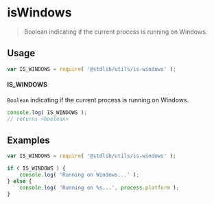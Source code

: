 # isWindows

> Boolean indicating if the current process is running on Windows.


<section class="usage">

## Usage

``` javascript
var IS_WINDOWS = require( '@stdlib/utils/is-windows' );
```

#### IS_WINDOWS

`Boolean` indicating if the current process is running on Windows.

``` javascript
console.log( IS_WINDOWS );
// returns <boolean>
```

</section>

<!-- /.usage -->


<section class="examples">

## Examples

``` javascript
var IS_WINDOWS = require( '@stdlib/utils/is-windows' );

if ( IS_WINDOWS ) {
    console.log( 'Running on Windows...' );
} else {
    console.log( 'Running on %s...', process.platform );
}
```

</section>

<!-- /.examples -->


<section class="links">

</section>

<!-- /.links -->
